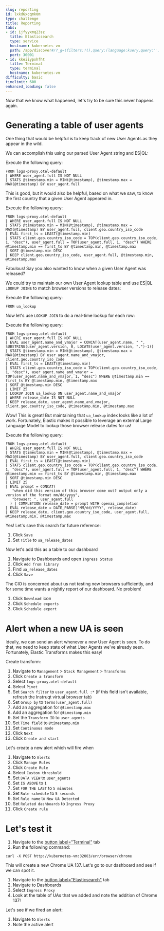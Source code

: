 ```yaml
---
slug: reporting
id: lxkd6xcqmk0m
type: challenge
title: Reporting
tabs:
- id: ijfyyxmq23sz
  title: Elasticsearch
  type: service
  hostname: kubernetes-vm
  path: /app/discover#/?_g=(filters:!(),query:(language:kuery,query:''),refreshInterval:(pause:!t,value:60000),time:(from:now-1h,to:now))&_a=(breakdownField:log.level,columns:!(),dataSource:(type:esql),filters:!(),hideChart:!f,interval:auto,query:(esql:'FROM%20logs-proxy.otel-default'),sort:!(!('@timestamp',desc)))
  port: 30001
- id: kkeiiypxhfht
  title: Terminal
  type: terminal
  hostname: kubernetes-vm
difficulty: basic
timelimit: 600
enhanced_loading: false
---
```

Now that we know what happened, let's try to be sure this never happens again.

# Generating a table of user agents

One thing that would be helpful is to keep track of new User Agents as they appear in the wild.

We can accomplish this using our parsed User Agent string and ES|QL:

Execute the following query:
```
FROM logs-proxy.otel-default
| WHERE user_agent.full IS NOT NULL
| STATS @timestamp.min = MIN(@timestamp), @timestamp.max = MAX(@timestamp) BY user_agent.full
```

This is good, but it would also be helpful, based on what we saw, to know the first country that a given User Agent appeared in.

Execute the following query:
```
FROM logs-proxy.otel-default
| WHERE user_agent.full IS NOT NULL
| STATS @timestamp.min = MIN(@timestamp), @timestamp.max = MAX(@timestamp) BY user_agent.full, client.geo.country_iso_code
| EVAL first_ts = LEAST(@timestamp.min)
| STATS client.geo.country_iso_code = TOP(client.geo.country_iso_code, 1, "desc"), user_agent.full = TOP(user_agent.full, 1, "desc") WHERE @timestamp.min == first_ts BY @timestamp.min, @timestamp.max
| SORT @timestamp.min DESC
| KEEP client.geo.country_iso_code, user_agent.full, @timestamp.min, @timestamp.max
```

Fabulous! Say you also wanted to know when a given User Agent was released?

We could try to maintain our own User Agent lookup table and use ES|QL `LOOKUP JOIN`s to match browser versions to release dates:

Execute the following query:
```
FROM ua_lookup
```

Now let's use `LOOKUP JOIN` to do a real-time lookup for each row:

Execute the following query:
```
FROM logs-proxy.otel-default
| WHERE user_agent.full IS NOT NULL
| EVAL user_agent.name_and_vmajor = CONCAT(user_agent.name, " ", SUBSTRING(user_agent.version, 0, LOCATE(user_agent.version, ".")-1))
| STATS @timestamp.min = MIN(@timestamp), @timestamp.max = MAX(@timestamp) BY user_agent.name_and_vmajor, client.geo.country_iso_code
| EVAL first_ts = LEAST(@timestamp.min)
| STATS client.geo.country_iso_code = TOP(client.geo.country_iso_code, 1, "desc"), user_agent.name_and_vmajor = TOP(user_agent.name_and_vmajor, 1, "desc") WHERE @timestamp.min == first_ts BY @timestamp.min, @timestamp.max
| SORT @timestamp.min DESC
| LIMIT 25
| LOOKUP JOIN ua_lookup ON user_agent.name_and_vmajor
| WHERE release_date IS NOT NULL
| KEEP release_date, user_agent.name_and_vmajor, client.geo.country_iso_code, @timestamp.min, @timestamp.max
```

Wow! This is great! But maintaining that `ua_lookup` index looks like a lot of work. Fortunately, Elastic makes it possible to leverage an external Large Language Model to lookup those browser release dates for us!

Execute the following query:
```
FROM logs-proxy.otel-default
| WHERE user_agent.full IS NOT NULL
| STATS @timestamp.min = MIN(@timestamp), @timestamp.max = MAX(@timestamp) BY user_agent.full, client.geo.country_iso_code
| EVAL first_ts = LEAST(@timestamp.min)
| STATS client.geo.country_iso_code = TOP(client.geo.country_iso_code, 1, "desc"), user_agent.full = TOP(user_agent.full, 1, "desc") WHERE @timestamp.min == first_ts BY @timestamp.min, @timestamp.max
| SORT @timestamp.min DESC
| LIMIT 25
| EVAL prompt = CONCAT(
   "when did this version of this browser come out? output only a version of the format mm/dd/yyyy",
   "browser: ", user_agent.full
  ) | COMPLETION release_date = prompt WITH openai_completion
| EVAL release_date = DATE_PARSE("MM/dd/YYYY", release_date)
| KEEP release_date, client.geo.country_iso_code, user_agent.full, @timestamp.min, @timestamp.max
```

Yes! Let's save this search for future reference:

1. Click `Save`
2. Set `Title` to `ua_release_dates`

Now let's add this as a table to our dashboard

1. Navigate to Dashboards and open `Ingress Status`
2. Click `Add from library`
3. Find `ua_release_dates`
4. Click `Save`

The CIO is concerned about us not testing new browsers sufficiently, and for some time wants a nightly report of our dashboard. No problem!

1. Click `Download` icon
2. Click `Schedule exports`
3. Click `Schedule export`

# Alert when a new UA is seen

Ideally, we can send an alert whenever a new User Agent is seen. To do that, we need to keep state of what User Agents we've already seen. Fortunately, Elastic Transforms makes this easy!

Create transform:
1. Navigate to `Management` > `Stack Management` > `Transforms`
2. Click `Create a transform`
3. Select `logs-proxy.otel-default`
4. Select `Pivot`
5. Set `Search filter` to `user_agent.full :*`  (if this field isn't available, refresh the Instruqt virtual browser tab)
5. Set `Group by` to `terms(user_agent.full)`
6. Add an aggregation for `@timestamp.max`
7. Add an aggregation for `@timestamp.min`
8. Set the `Transform ID` to `user_agents`
9. Set `Time field` to `@timestamp.min`
10. Set `Continuous mode`
11. Click `Next`
12. Click `Create and start`

Let's create a new alert which will fire when

1. Navigate to `Alerts`
2. Click `Manage Rules`
2. Click `Create Rule`
4. Select `Custom threshold`
5. Set `DATA VIEW` to `user_agents`
6. Set `IS ABOVE` to `1`
7. Set `FOR THE LAST` to `5 minutes`
8. Set `Rule schedule` to `5 seconds`
9. Set `Rule name` to `New UA Detected`
9. Set `Related dashboards` to `Ingress Proxy`
10. Click `Create rule`

# Let's test it

1. Navigate to the [button label="Terminal"](tab-1) tab
2. Run the following command:
```bash,run
curl -X POST http://kubernetes-vm:32003/err/browser/chrome
```

This will create a new Chrome UA 137. Let's go to our dashboard and see if we can spot it.

1. Navigate to the [button label="Elasticsearch"](tab-0) tab
2. Navigate to Dashboards
3. Select `Ingress Proxy`
4. Look at the table of UAs that we added and note the addition of Chrome 137!

Let's see if we fired an alert:

1. Navigate to `Alerts`
2. Note the active alert
